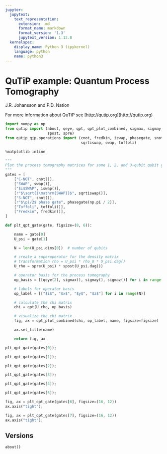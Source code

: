 ```yaml
---
jupyter:
  jupytext:
    text_representation:
      extension: .md
      format_name: markdown
      format_version: '1.3'
      jupytext_version: 1.13.8
  kernelspec:
    display_name: Python 3 (ipykernel)
    language: python
    name: python3
---
```


# QuTiP example: Quantum Process Tomography


J.R. Johansson and P.D. Nation

For more information about QuTiP see [http://qutip.org](http://qutip.org)

```python
import numpy as np
from qutip import (about, qeye, qpt, qpt_plot_combined, sigmax, sigmay, sigmaz,
                   spost, spre)
from qutip_qip.operations import (cnot, fredkin, iswap, phasegate, snot,
                                  sqrtiswap, swap, toffoli)

%matplotlib inline
```

```python
"""
Plot the process tomography matrices for some 1, 2, and 3-qubit qubit gates.
"""
gates = [
    ["C-NOT", cnot()],
    ["SWAP", swap()],
    ["$i$SWAP", iswap()],
    [r"$\sqrt{i\mathrm{SWAP}}$", sqrtiswap()],
    ["S-NOT", snot()],
    [r"$\pi/2$ phase gate", phasegate(np.pi / 2)],
    ["Toffoli", toffoli()],
    ["Fredkin", fredkin()],
]
```

```python
def plt_qpt_gate(gate, figsize=(8, 6)):

    name = gate[0]
    U_psi = gate[1]

    N = len(U_psi.dims[0])  # number of qubits

    # create a superoperator for the density matrix
    # transformation rho = U_psi * rho_0 * U_psi.dag()
    U_rho = spre(U_psi) * spost(U_psi.dag())

    # operator basis for the process tomography
    op_basis = [[qeye(2), sigmax(), sigmay(), sigmaz()] for i in range(N)]

    # labels for operator basis
    op_label = [["$i$", "$x$", "$y$", "$z$"] for i in range(N)]

    # calculate the chi matrix
    chi = qpt(U_rho, op_basis)

    # visualize the chi matrix
    fig, ax = qpt_plot_combined(chi, op_label, name, figsize=figsize)

    ax.set_title(name)

    return fig, ax
```

```python
plt_qpt_gate(gates[0]);
```

```python
plt_qpt_gate(gates[1]);
```

```python
plt_qpt_gate(gates[2]);
```

```python
plt_qpt_gate(gates[3]);
```

```python
plt_qpt_gate(gates[4]);
```

```python
plt_qpt_gate(gates[5]);
```

```python
fig, ax = plt_qpt_gate(gates[6], figsize=(16, 12))
ax.axis("tight");
```

```python
fig, ax = plt_qpt_gate(gates[7], figsize=(16, 12))
ax.axis("tight");
```

## Versions

```python
about()
```

